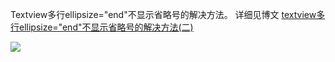 Textview多行ellipsize="end"不显示省略号的解决方法。
详细见博文 [textview多行ellipsize="end"不显示省略号的解决方法(二)](http://my.oschina.net/droidwolf/blog/285416)

![](http://static.oschina.net/uploads/img/201406/30143523_GTfb.jpg)